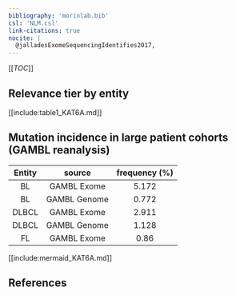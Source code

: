 ```yaml
---
bibliography: 'morinlab.bib'
csl: 'NLM.csl'
link-citations: true
nocite: |
  @jalladesExomeSequencingIdentifies2017, 
---
```


[[_TOC_]]




## Relevance tier by entity

[[include:table1_KAT6A.md]]


## Mutation incidence in large patient cohorts (GAMBL reanalysis)

|Entity|source |frequency (%)|
|:------:|:----:|:----:|
|BL|GAMBL Exome |5.172 |
|BL|GAMBL Genome |0.772 |
|DLBCL|GAMBL Exome |2.911 |
|DLBCL|GAMBL Genome |1.128 |
|FL|GAMBL Exome |0.86 |


[[include:mermaid_KAT6A.md]]

## References


